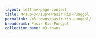 ```yaml
---
layout: leftnav-page-content
title: M<sup>3</sup>@Pasir Ris-Punggol
permalink: /m3-towns/pasir-ris-punggol/
breadcrumb: Pasir Ris-Punggol
collection_name: m3-towns
---
```

